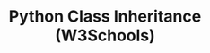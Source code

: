 ---
layout: post
category: reading
link: https://www.w3schools.com/python/python_inheritance.asp
title: "Python Class Inheritance (W3Schools)"
---